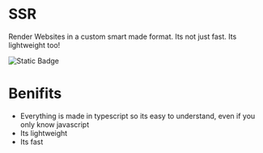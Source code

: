 # SSR

Render Websites in a custom smart made format. Its not just fast. Its lightweight too!

![Static Badge](https://img.shields.io/badge/:badgeContent)

# Benifits

- Everything is made in typescript so its easy to understand, even if you only know javascript
- Its lightweight
- Its fast
